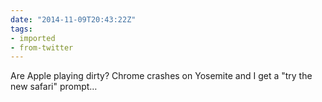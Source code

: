 ```yaml
---
date: "2014-11-09T20:43:22Z"
tags:
- imported
- from-twitter
---
```

Are Apple playing dirty? Chrome crashes on Yosemite and I get a "try the new safari" prompt…
